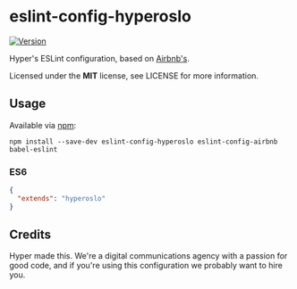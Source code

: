 # eslint-config-hyperoslo

[![Version](https://img.shields.io/npm/v/eslint-config-hyperoslo.svg?style=flat)](https://www.npmjs.org/package/eslint-config-hyperoslo)

Hyper's ESLint configuration, based on [Airbnb's](https://github.com/airbnb/javascript/tree/master/packages/eslint-config-airbnb).

Licensed under the **MIT** license, see LICENSE for more information.


## Usage

Available via [npm](https://www.npmjs.com):

```shell
npm install --save-dev eslint-config-hyperoslo eslint-config-airbnb babel-eslint
```

### ES6

```json
{
  "extends": "hyperoslo"
}
```


## Credits

Hyper made this. We're a digital communications agency with a passion for good code,
and if you're using this configuration we probably want to hire you.
